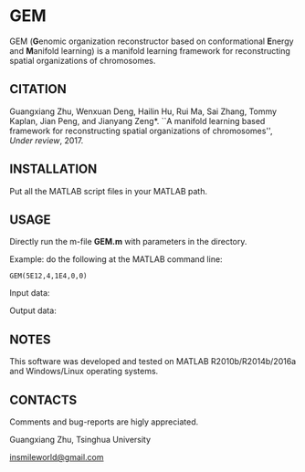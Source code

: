 GEM
===============
GEM (**G**enomic organization reconstructor based on conformational **E**nergy and **M**anifold learning) is a manifold learning framework for reconstructing spatial organizations of chromosomes.

CITATION
---------------
Guangxiang Zhu, Wenxuan Deng, Hailin Hu, Rui Ma, Sai Zhang, Tommy Kaplan, Jian Peng, and Jianyang Zeng*. ``A manifold learning based framework for reconstructing spatial organizations of chromosomes'', *Under review*, 2017.


INSTALLATION
---------------
Put all the MATLAB script files in your MATLAB path. 

USAGE
---------------
Directly run the m-file **GEM.m** with parameters in the directory. 

Example: do the following at the MATLAB command line:  

```GEM(5E12,4,1E4,0,0)```

Input data:

Output data:

NOTES
---------------
This software was developed and tested on MATLAB R2010b/R2014b/2016a and Windows/Linux operating systems.


CONTACTS
---------------
Comments and bug-reports are higly appreciated. 

Guangxiang Zhu, Tsinghua University

insmileworld@gmail.com
